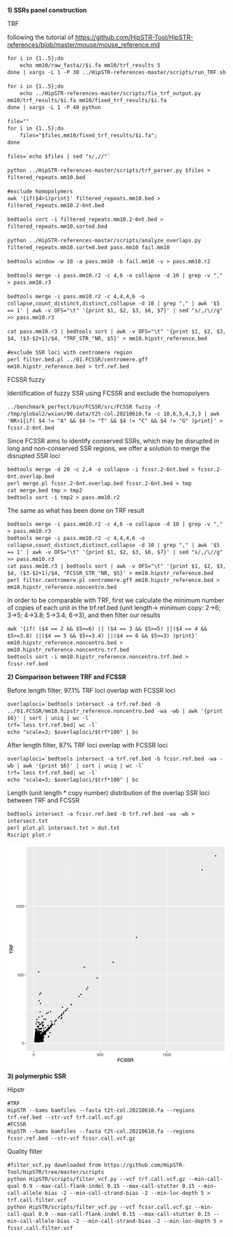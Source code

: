 **1) SSRs panel construction**

TRF 

following the tutorial of https://github.com/HipSTR-Tool/HipSTR-references/blob/master/mouse/mouse_reference.md
```
for i in {1..5};do
	echo mm10/raw_fasta//$i.fa mm10/trf_results 5
done | xargs -L 1 -P 30 ../HipSTR-references-master/scripts/run_TRF.sh

for i in {1..5};do 
	echo ../HipSTR-references-master/scripts/fix_trf_output.py mm10/trf_results/$i.fa mm10/fixed_trf_results/$i.fa
done | xargs -L 1 -P 40 python

file=""
for i in {1..5};do
	files="$files,mm10/fixed_trf_results/$i.fa";
done

files=`echo $files | sed "s/,//"`

python ../HipSTR-references-master/scripts/trf_parser.py $files > filtered_repeats.mm10.bed

#exclude homopolymers
awk '{if($4>1)print}' filtered_repeats.mm10.bed > filtered_repeats.mm10.2-6nt.bed

bedtools sort -i filtered_repeats.mm10.2-6nt.bed > filtered_repeats.mm10.sorted.bed

python ../HipSTR-references-master/scripts/analyze_overlaps.py filtered_repeats.mm10.sorted.bed pass.mm10 fail.mm10

bedtools window -w 10 -a pass.mm10 -b fail.mm10 -v > pass.mm10.r2

bedtools merge -i pass.mm10.r2 -c 4,6 -o collapse -d 10 | grep -v "," > pass.mm10.r3

bedtools merge -i pass.mm10.r2 -c 4,4,4,6 -o collapse,count_distinct,distinct,collapse -d 10 | grep "," | awk '$5 == 1' | awk -v OFS="\t" '{print $1, $2, $3, $6, $7}' | sed "s/,/\//g" >> pass.mm10.r3

cat pass.mm10.r3 | bedtools sort | awk -v OFS="\t" '{print $1, $2, $3, $4, ($3-$2+1)/$4, "TRF_STR_"NR, $5}' > mm10.hipstr_reference.bed

#exclude SSR loci with centromere region
perl filter.bed.pl ../01.FCSSR/centromere.gff mm10.hipstr_reference.bed > trf.ref.bed
```

FCSSR fuzzy

Identification of fuzzy SSR using FCSSR and exclude the homopolyers

```
../benchmark_perfect/bin/FCSSR/src/FCSSR fuzzy -f /tmp/global2/wxian/00.data/t2t-col.20210610.fa -c 10,6,5,4,3,3 | awk 'NR>1{if( $4 != "A" && $4 != "T" && $4 != "C" && $4 != "G" )print}' > fcssr.2-6nt.bed 
```

Since FCSSR aims to identify conserved SSRs, which may be disrupted in long and non-conserved SSR regions, we offer a solution to merge the disrupted SSR loci
```
bedtools merge -d 20 -c 2,4 -o collapse -i fcssr.2-6nt.bed > fcssr.2-6nt.overlap.bed
perl merge.pl fcssr.2-6nt.overlap.bed fcssr.2-6nt.bed > tmp
cat merge.bed tmp > tmp2
bedtools sort -i tmp2 > pass.mm10.r2
```

The same as what has been done on TRF result
```
bedtools merge -i pass.mm10.r2 -c 4,6 -o collapse -d 10 | grep -v "," > pass.mm10.r3
bedtools merge -i pass.mm10.r2 -c 4,4,4,6 -o collapse,count_distinct,distinct,collapse -d 10 | grep "," | awk '$5 == 1' | awk -v OFS="\t" '{print $1, $2, $3, $6, $7}' | sed "s/,/\//g" >> pass.mm10.r3
cat pass.mm10.r3 | bedtools sort | awk -v OFS="\t" '{print $1, $2, $3, $4, ($3-$2+1)/$4, "FCSSR_STR_"NR, $5}' > mm10.hipstr_reference.bed
perl filter.centromere.pl centromere.gff mm10.hipstr_reference.bed > mm10.hipstr_reference.noncentro.bed
```
In order to be comparable with TRF, first we calculate the minimum number of copies of each unit in the trf.ref.bed (unit length-> minimum copy: 2->6; 3->5; 4->3.8; 5->3.4; 6->3), and then filter our results
```
awk '{if( ($4 == 2 && $5>=6) || ($4 == 3 && $5>=5) ||($4 == 4 && $5>=3.8) ||($4 == 5 && $5>=3.4) ||($4 == 6 && $5>=3) )print}' mm10.hipstr_reference.noncentro.bed > mm10.hipstr_reference.noncentro.trf.bed
bedtools sort -i mm10.hipstr_reference.noncentro.trf.bed > fcssr.ref.bed
```


**2) Comparison between TRF and FCSSR**

Before length filter, 97.1% TRF loci overlap with FCSSR loci
```
overlaploci=`bedtools intersect -a trf.ref.bed -b ../01.FCSSR/mm10.hipstr_reference.noncentro.bed -wa -wb | awk '{print $6}' | sort | uniq | wc -l`
trf=`less trf.ref.bed| wc -l`
echo "scale=3; $overlaploci/$trf*100" | bc
```

After length filter, 87% TRF loci overlap with FCSSR loci
```
overlaploci=`bedtools intersect -a trf.ref.bed -b fcssr.ref.bed -wa -wb | awk '{print $6}' | sort | uniq | wc -l`
trf=`less trf.ref.bed| wc -l`
echo "scale=3; $overlaploci/$trf*100" | bc
```

Length (unit length * copy number) distribution of the overlap SSR loci between TRF and FCSSR
```
bedtools intersect -a fcssr.ref.bed -b trf.ref.bed -wa -wb > intersect.txt
perl plot.pl intersect.txt > dot.txt
Rscript plot.r
```

![image](https://github.com/Wenfei-Xian/FCSSR/blob/main/benchmark/Fuzzy/length%20distribution.png)

**3) polymerphic SSR**

Hipstr
```
#TRF
HipSTR --bams bamfiles --fasta t2t-col.20210610.fa --regions trf.ref.bed --str-vcf trf.call.vcf.gz
#FCSSR
HipSTR --bams bamfiles --fasta t2t-col.20210610.fa --regions fcssr.ref.bed --str-vcf fcssr.call.vcf.gz
```
Quality filter
```
#filter_vcf.py downloaded from https://github.com/HipSTR-Tool/HipSTR/tree/master/scripts
python HipSTR/scripts/filter_vcf.py --vcf trf.call.vcf.gz --min-call-qual 0.9 --max-call-flank-indel 0.15 --max-call-stutter 0.15 --min-call-allele-bias -2 --min-call-strand-bias -2 --min-loc-depth 5 > trf.call.filter.vcf
python HipSTR/scripts/filter_vcf.py --vcf fcssr.call.vcf.gz --min-call-qual 0.9 --max-call-flank-indel 0.15 --max-call-stutter 0.15 --min-call-allele-bias -2 --min-call-strand-bias -2 --min-loc-depth 5 > fcssr.call.filter.vcf
```


